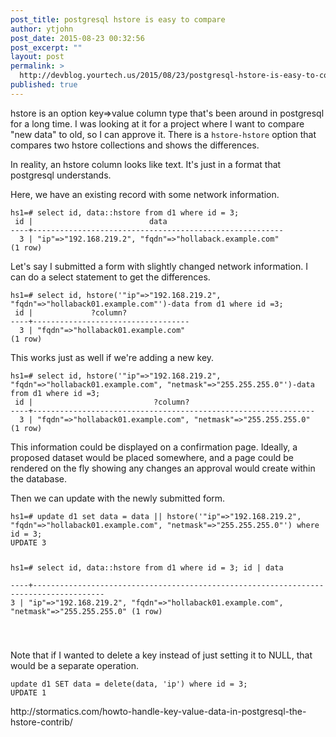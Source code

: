 ```yaml
---
post_title: postgresql hstore is easy to compare
author: ytjohn
post_date: 2015-08-23 00:32:56
post_excerpt: ""
layout: post
permalink: >
  http://devblog.yourtech.us/2015/08/23/postgresql-hstore-is-easy-to-compare/
published: true
---
```

<p>hstore is an option key=&gt;value column type that's been around in postgresql for a long time. I was looking at it for a project where I want to compare "new data" to old, so I can approve it. There is a <code>hstore-hstore</code> option that compares two hstore collections and shows the differences.</p>
<p>In reality, an hstore column looks like text. It's just in a format that postgresql understands.</p>
<p>Here, we have an existing record with some network information.</p>
<pre><code>hs1=# select id, data::hstore from d1 where id = 3;
 id |                          data                          
----+--------------------------------------------------------
  3 | "ip"=&gt;"192.168.219.2", "fqdn"=&gt;"hollaback.example.com"
(1 row)
</code></pre>
<p>Let's say I submitted a form with slightly changed network information. I can do a select statement to get the differences.</p>
<pre><code>hs1=# select id, hstore('"ip"=&gt;"192.168.219.2", "fqdn"=&gt;"hollaback01.example.com"')-data from d1 where id =3;
 id |             ?column?              
----+-----------------------------------
  3 | "fqdn"=&gt;"hollaback01.example.com"
(1 row)
</code></pre>
<p>This works just as well if we're adding a new key.</p>
<pre><code>hs1=# select id, hstore('"ip"=&gt;"192.168.219.2", "fqdn"=&gt;"hollaback01.example.com", "netmask"=&gt;"255.255.255.0"')-data from d1 where id =3;
 id |                           ?column?                            
----+---------------------------------------------------------------
  3 | "fqdn"=&gt;"hollaback01.example.com", "netmask"=&gt;"255.255.255.0"
(1 row)
</code></pre>
<p>This information could be displayed on a confirmation page. Ideally, a proposed dataset would be placed somewhere, and a page could be rendered on the fly showing any changes an approval would create within the database.</p>
<p>Then we can update with the newly submitted form.</p>
<pre><code>hs1=# update d1 set data = data || hstore('"ip"=&gt;"192.168.219.2", "fqdn"=&gt;"hollaback01.example.com", "netmask"=&gt;"255.255.255.0"') where id = 3;
UPDATE 3

hs1=# select id, data::hstore from d1 where id = 3; id |                                         data                                         
----+--------------------------------------------------------------------------------------
  3 | "ip"=&gt;"192.168.219.2", "fqdn"=&gt;"hollaback01.example.com", "netmask"=&gt;"255.255.255.0"
(1 row)

</code></pre>
<p>Note that if I wanted to delete a key instead of just setting it to NULL, that would be a separate operation.</p>
<pre><code>update d1 SET data = delete(data, 'ip') where id = 3;
UPDATE 1
</code></pre>
<p>http://stormatics.com/howto-handle-key-value-data-in-postgresql-the-hstore-contrib/</p>
